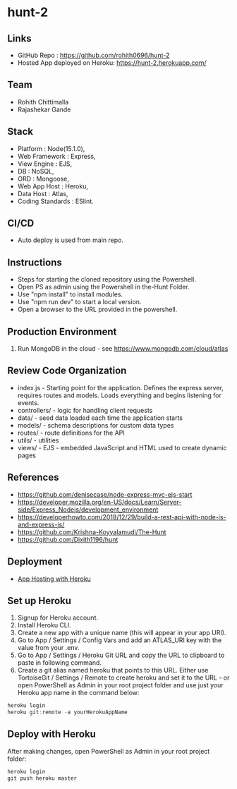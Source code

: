 # hunt-2

## Links
- GitHub Repo : https://github.com/rohith0696/hunt-2
- Hosted App deployed on Heroku: https://hunt-2.herokuapp.com/

## Team
- Rohith Chittimalla
- Rajashekar Gande

## Stack
- Platform : Node(15.1.0),
- Web Framework : Express,
- View Engine : EJS,
- DB : NoSQL,
- ORD : Mongoose,
- Web App Host : Heroku,
- Data Host : Atlas,
- Coding Standards : ESlint.

## CI/CD
- Auto deploy is used from main repo.

## Instructions
* Steps for starting the cloned repository using the Powershell.
 * Open PS as admin using the Powershell in the-Hunt Folder.
 * Use "npm install" to install modules.
 * Use "npm run dev" to start a local version.
 * Open a browser to the URL provided in the powershell.
 
 ## Production Environment

1. Run MongoDB in the cloud - see <https://www.mongodb.com/cloud/atlas>

## Review Code Organization

- index.js - Starting point for the application. Defines the express server, requires routes and models. Loads everything and begins listening for events.
- controllers/ - logic for handling client requests
- data/ - seed data loaded each time the application starts
- models/ - schema descriptions for custom data types
- routes/ - route definitions for the API
- utils/ - utilities
- views/ - EJS - embedded JavaScript and HTML used to create dynamic pages

## References
- https://github.com/denisecase/node-express-mvc-ejs-start
- https://developer.mozilla.org/en-US/docs/Learn/Server-side/Express_Nodejs/development_environment
- https://developerhowto.com/2018/12/29/build-a-rest-api-with-node-js-and-express-js/
- https://github.com/Krishna-Koyyalamudi/The-Hunt
- https://github.com/Dixith1196/hunt

## Deployment

- [App Hosting with Heroku](https://www.heroku.com/)

## Set up Heroku

1. Signup for Heroku account.
1. Install Heroku CLI.
1. Create a new app with a unique name (this will appear in your app URI).
1. Go to App / Settings / Config Vars and add an ATLAS_URI key with the value from your .env.
1. Go to App / Settings / Heroku Git URL and copy the URL to clipboard to paste in following command.
1. Create a git alias named heroku that points to this URL. Either use TortoiseGit / Settings / Remote to create heroku and set it to the URL - or open PowerShell as Admin in your root project folder and use just your Heroku app name in the command below:

```PowerShell
heroku login
heroku git:remote -a yourHerokuAppName
```

## Deploy with Heroku

After making changes, open PowerShell as Admin in your root project folder:

```PowerShell
heroku login
git push heroku master
```



